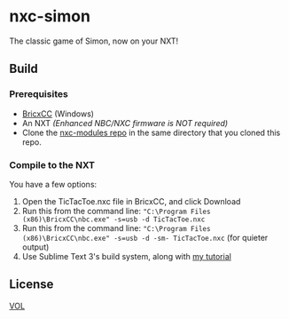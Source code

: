 nxc-simon
=========

The classic game of Simon, now on your NXT!

## Build

### Prerequisites

- [BricxCC](http://bricxcc.sourceforge.net/) (Windows)
- An NXT *(Enhanced NBC/NXC firmware is NOT required)*
- Clone the [nxc-modules repo](https://github.com/ArtskydJ/nxc-modules) in the same directory that you cloned this repo.

### Compile to the NXT

You have a few options:

1. Open the TicTacToe.nxc file in BricxCC, and click Download
2. Run this from the command line: `"C:\Program Files (x86)\BricxCC\nbc.exe" -s=usb -d TicTacToe.nxc`
3. Run this from the command line: `"C:\Program Files (x86)\BricxCC\nbc.exe" -s=usb -d -sm- TicTacToe.nxc` (for quieter output)
4. Use Sublime Text 3's build system, along with [my tutorial](https://www.josephdykstra.com/compiling-nxc-using-sublime-build)

## License

[VOL](http://veryopenlicense.com)
